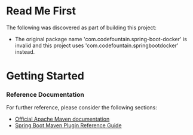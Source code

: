 # Read Me First
The following was discovered as part of building this project:

* The original package name 'com.codefountain.spring-boot-docker' is invalid and this project uses 'com.codefountain.springbootdocker' instead.

# Getting Started

### Reference Documentation
For further reference, please consider the following sections:

* [Official Apache Maven documentation](https://maven.apache.org/guides/index.html)
* [Spring Boot Maven Plugin Reference Guide](https://docs.spring.io/spring-boot/docs/2.2.6.RELEASE/maven-plugin/)

